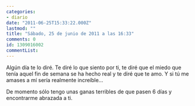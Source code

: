 ```yaml
---
categories:
- diario
date: "2011-06-25T15:33:22.000Z"
lastmod: ""
title: "Sábado, 25 de junio de 2011 a las 16:33"
comments: 0
id: 1309016002
commentList:
---
```


Algún día te lo diré. Te diré lo que siento por ti, te diré que el miedo que tenía aquel fin de semana se ha hecho real y te diré que te amo. Y si tú me amases a mí sería realmente increíble...  
  
De momento sólo tengo unas ganas terribles de que pasen 6 días y encontrarme abrazada a ti.